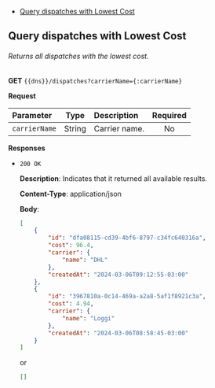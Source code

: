 * [Query dispatches with Lowest Cost](#query_dispatches_with_lowest_cost)

<div id='query_dispatches_with_lowest_cost'></div> 

## Query dispatches with Lowest Cost

###### Returns all dispatches with the lowest cost.

**GET** `{{dns}}/dispatches?carrierName={:carrierName}`

**Request**

| Parameter     |  Type  | Description   | Required |
|:--------------|:------:|:--------------|:--------:|
| `carrierName` | String | Carrier name. |    No    |

**Responses**

- `200 OK`

  **Description**: Indicates that it returned all available results.

  **Content-Type**: application/json

  **Body**:
    ```json
    [
        {
            "id": "dfa08115-cd39-4bf6-8797-c34fc640316a",
            "cost": 96.4,
            "carrier": {
                "name": "DHL"
            },
            "createdAt": "2024-03-06T09:12:55-03:00"
        },
        {
            "id": "3967810a-0c14-469a-a2a8-5af1f8921c3a",
            "cost": 4.94,
            "carrier": {
                "name": "Loggi"
            },
            "createdAt": "2024-03-06T08:58:45-03:00"
        }
    ]
    ```

  or

    ```json
    []
    ```

